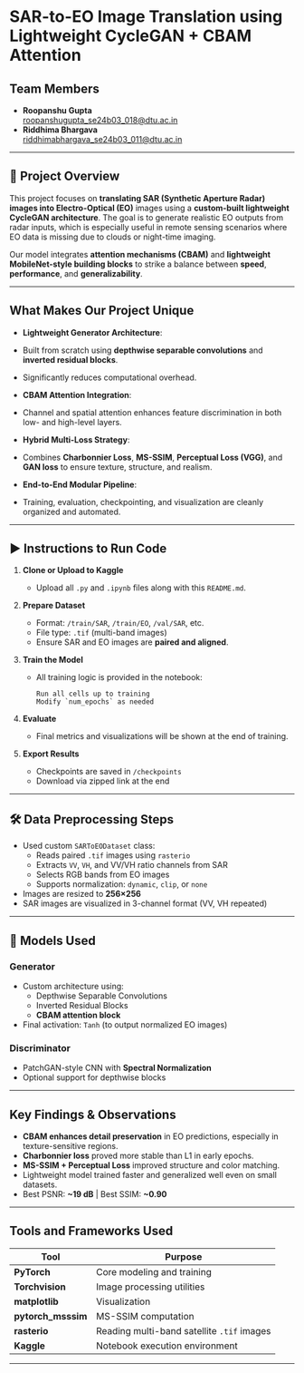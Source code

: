 # SAR-to-EO Image Translation using Lightweight CycleGAN + CBAM Attention

##  Team Members

- **Roopanshu Gupta**  
   roopanshugupta_se24b03_018@dtu.ac.in
- **Riddhima Bhargava**  
   riddhimabhargava_se24b03_011@dtu.ac.in

---

## 📌 Project Overview

This project focuses on **translating SAR (Synthetic Aperture Radar) images into Electro-Optical (EO)** images using a **custom-built lightweight CycleGAN architecture**. The goal is to generate realistic EO outputs from radar inputs, which is especially useful in remote sensing scenarios where EO data is missing due to clouds or night-time imaging.

Our model integrates **attention mechanisms (CBAM)** and **lightweight MobileNet-style building blocks** to strike a balance between **speed**, **performance**, and **generalizability**.

---

##  What Makes Our Project Unique

-  **Lightweight Generator Architecture**:
  - Built from scratch using **depthwise separable convolutions** and **inverted residual blocks**.
  - Significantly reduces computational overhead.

-  **CBAM Attention Integration**:
  - Channel and spatial attention enhances feature discrimination in both low- and high-level layers.

-  **Hybrid Multi-Loss Strategy**:
  - Combines **Charbonnier Loss**, **MS-SSIM**, **Perceptual Loss (VGG)**, and **GAN loss** to ensure texture, structure, and realism.

-  **End-to-End Modular Pipeline**:
  - Training, evaluation, checkpointing, and visualization are cleanly organized and automated.

---

## ▶ Instructions to Run Code

1. **Clone or Upload to Kaggle**
   - Upload all `.py` and `.ipynb` files along with this `README.md`.

2. **Prepare Dataset**
   - Format: `/train/SAR`, `/train/EO`, `/val/SAR`, etc.
   - File type: `.tif` (multi-band images)
   - Ensure SAR and EO images are **paired and aligned**.

3. **Train the Model**
   - All training logic is provided in the notebook:
     ```
     Run all cells up to training
     Modify `num_epochs` as needed
     ```

4. **Evaluate**
   - Final metrics and visualizations will be shown at the end of training.

5. **Export Results**
   - Checkpoints are saved in `/checkpoints`
   - Download via zipped link at the end

---

## 🛠️ Data Preprocessing Steps

- Used custom `SARToEODataset` class:
  - Reads paired `.tif` images using `rasterio`
  - Extracts `VV`, `VH`, and VV/VH ratio channels from SAR
  - Selects RGB bands from EO images
  - Supports normalization: `dynamic`, `clip`, or `none`
- Images are resized to **256×256**
- SAR images are visualized in 3-channel format (VV, VH repeated)

---

## 🧱 Models Used

###  Generator
- Custom architecture using:
  - Depthwise Separable Convolutions
  - Inverted Residual Blocks
  - **CBAM attention block**
- Final activation: `Tanh` (to output normalized EO images)

###  Discriminator
- PatchGAN-style CNN with **Spectral Normalization**
- Optional support for depthwise blocks

---

##  Key Findings & Observations

- **CBAM enhances detail preservation** in EO predictions, especially in texture-sensitive regions.
- **Charbonnier loss** proved more stable than L1 in early epochs.
- **MS-SSIM + Perceptual Loss** improved structure and color matching.
- Lightweight model trained faster and generalized well even on small datasets.
- Best PSNR: **~19 dB** | Best SSIM: **~0.90**

---

##  Tools and Frameworks Used

| Tool            | Purpose                          |
|-----------------|----------------------------------|
| **PyTorch**     | Core modeling and training       |
| **Torchvision** | Image processing utilities       |
| **matplotlib**  | Visualization                    |
| **pytorch_msssim** | MS-SSIM computation         |
| **rasterio**    | Reading multi-band satellite `.tif` images |
| **Kaggle**      | Notebook execution environment   |

---


